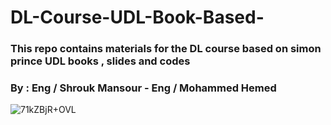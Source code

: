 # DL-Course-UDL-Book-Based-
### This repo contains materials for the DL course based on simon prince UDL books , slides and codes
### By : Eng / Shrouk Mansour - Eng / Mohammed Hemed 
  

![71kZBjR+OVL](https://github.com/user-attachments/assets/8f926f9c-7b54-49dd-99b5-42ba9e25fe01)

